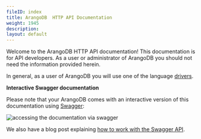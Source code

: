 ```yaml
---
fileID: index
title: ArangoDB  HTTP API Documentation
weight: 1945
description: 
layout: default
---
```

Welcome to the ArangoDB HTTP API documentation! This documentation is
for API developers. As a user or administrator of ArangoDB you should
not need the information provided herein.

In general, as a user of ArangoDB you will use one of the language
[drivers](https://www.arangodb.com/arangodb-drivers/).

**Interactive Swagger documentation**

Please note that your ArangoDB comes with an interactive version of
this documentation using [Swagger](https://swagger.io):

![accessing the documentation via swagger](/images/swagger_serverapi_overview.png)

We also have a blog post explaining
[how to work with the Swagger API](https://www.arangodb.com/2018/03/using-arangodb-swaggerio-interactive-api-documentation/).
